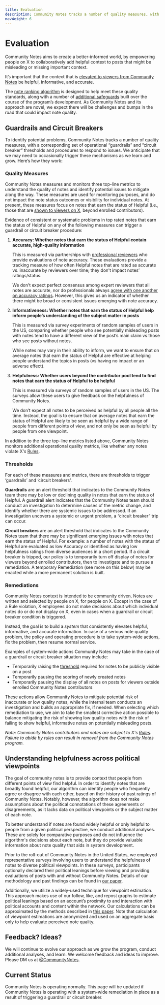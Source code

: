 ```yaml
---
title: Evaluation
description: Community Notes tracks a number of quality measures, with a corresponding set of operational guardrails.
navWeight: 6
---
```

#  Evaluation

Community Notes aims to create a better-informed world, by empowering people on X to collaboratively add helpful context to posts that might be misleading or missing important context.

It’s important that the context that is [elevated to viewers from Community Notes](../contributing/notes-on-twitter.md) be helpful, informative, and accurate.

The [note ranking algorithm](./note-ranking-code.md) is designed to help meet these quality standards, along with a number of [additional safeguards](../about/challenges.md) built over the course of the program’s development. As Community Notes and its approach are novel, we expect there will be challenges and bumps in the road that could impact note quality.

## Guardrails and Circuit Breakers

To identify potential problems, Community Notes tracks a number of quality measures, with a corresponding set of operational “guardrails” and “circuit breaker” thresholds and procedures to respond to issues. We anticipate that we may need to occasionally trigger these mechanisms as we learn and grow. Here’s how they work:

### Quality Measures

Community Notes measures and monitors three top-line metrics to understand the quality of notes and identify potential issues to mitigate along the way. These measures are used for monitoring purposes, and do not impact the note status outcomes or visibility for individual notes. At present, these measures focus on notes that earn the status of Helpful (i.e., those that are [shown to viewers on X](../contributing/notes-on-twitter.md), beyond enrolled contributors).

Evidence of consistent or systematic problems in top rated notes that earn the status of Helpful on any of the following measures can trigger a guardrail or circuit breaker procedure:

1. **Accuracy: Whether notes that earn the status of Helpful contain accurate, high-quality information**

   This is measured via partnerships with [professional reviewers](https://blog.x.com/en_us/topics/company/2021/bringing-more-reliable-context-to-conversations-on-twitter) who provide evaluations of note accuracy. These evaluations provide a tracking measure of how often Helpful notes that are rated as accurate vs. inaccurate by reviewers over time; they don't impact notes’ ratings/status.

   We don't expect perfect consensus among expert reviewers that all notes are accurate, nor do professionals always [agree with one another on accuracy ratings](https://www.science.org/doi/10.1126/sciadv.abf4393). However, this gives us an indicator of whether there might be broad or consistent issues emerging with note accuracy.

2. **Informativeness: Whether notes that earn the status of Helpful help inform people’s understanding of the subject matter in posts**

   This is measured via survey experiments of random samples of users in the US, comparing whether people who see potentially misleading posts with notes tend to have a different view of the post’s main claim vs those who see posts without notes.

   While notes may vary in their ability to inform, we want to ensure that on average notes that earn the status of Helpful are effective at helping people understand the topics in posts (vs having no impact or an adverse effect).

3. **Helpfulness: Whether users beyond the contributor pool tend to find notes that earn the status of Helpful to be helpful**

   This is measured via surveys of random samples of users in the US. The surveys allow these users to give feedback on the helpfulness of Community Notes.

   We don’t expect all notes to be perceived as helpful by all people all the time. Instead, the goal is to ensure that on average notes that earn the status of Helpful are likely to be seen as helpful by a wide range of people from different points of view, and not only be seen as helpful by people from one viewpoint.

In addition to the three top-line metrics listed above, Community Notes monitors additional operational quality metrics, like whether any notes violate X's [Rules](https://help.x.com/rules-and-policies/twitter-rules).

### Thresholds

For each of these measures and metrics, there are thresholds to trigger ‘guardrails’ and ‘circuit breakers’.

**Guardrails** are an alert threshold that indicates to the Community Notes team there may be low or declining quality in notes that earn the status of Helpful. A guardrail alert indicates that the Community Notes team should conduct an investigation to determine causes of the metric change, and identify whether there are systemic issues to be addressed. If an investigation uncovers a systemic or urgent problem, a “circuit breaker” trip can occur.

**Circuit breakers** are an alert threshold that indicates to the Community Notes team that there may be significant emerging issues with notes that earn the status of Helpful. For example: a number of notes with the status of Helpful are evaluated as low Accuracy or identified as having low helpfulness ratings from diverse audiences in a short period. If a circuit breaker is tripped, our policy is to temporarily turn off display of notes for viewers beyond enrolled contributors, then to investigate and to pursue a remediation. A temporary Remediation (see more on this below) may be enacted while a more permanent solution is built.

### Remediations

Community Notes context is intended to be community driven. Notes are written and selected by people on X, for people on X. Except in the case of a Rule violation, X employees do not make decisions about which individual notes do or do not display on X, even in cases when a guardrail or circuit breaker condition is triggered.

Instead, the goal is to build a _system_ that consistently elevates helpful, informative, and accurate information. In case of a serious note quality problem, the policy and operating procedure is to take system-wide actions, fix the problem, then resume normal service.

Examples of system-wide actions Community Notes may take in the case of a guardrail or circuit breaker situation may include:

- Temporarily raising the [threshold](./note-ranking-code.md) required for notes to be publicly visible on a post
- Temporarily pausing the scoring of newly created notes
- Temporarily pausing the display of all notes on posts for viewers outside enrolled Community Notes contributors

These actions allow Community Notes to mitigate potential risk of inaccurate or low quality notes, while the internal team conducts an investigation and builds an appropriate fix, if needed. When selecting which remediation to use, we aim to take the smallest corrective action possible to balance mitigating the risk of showing low quality notes with the risk of failing to show helpful, informative notes on potentially misleading posts.

_Note: Community Notes contributors and notes are subject to X's [Rules](https://help.x.com/rules-and-policies/twitter-rules). Failure to abide by rules can result in removal from the Community Notes program._

## Understanding helpfulness across political viewpoints

The goal of community notes is to provide context that people from different points of view find helpful. In order to identify notes that are broadly found helpful, our algorithm can identify people who frequently agree or disagree with each other, based on their history of past ratings of Community Notes. Notably, however, the algorithm does not make assumptions about the political connotations of these agreements or disagreements, as it lacks data on political viewpoints or the subject matter of each note.

To better understand if notes are found widely helpful or only helpful to people from a given political perspective, we conduct additional analyses. These are solely for comparative purposes and do not influence the algorithm's decisions about each note, but they do provide valuable information about note quality that aids in system development.

Prior to the roll-out of Community Notes in the United States, we employed representative surveys involving users to understand the helpfulness of notes to diverse political viewpoints. In these surveys, participants optionally declared their political leanings before viewing and providing evaluations of posts with and without Community Notes. Details of our methodology and past findings can be found in [our paper](https://github.com/twitter/communitynotes/blob/main/birdwatch_paper_2022_10_27.pdf).

Additionally, we utilize a widely-used technique for viewpoint estimation. This approach makes use of our follow, like, and repost graphs to estimate political leanings based on an account’s  proximity to and interaction with political accounts and content within the network. Our calculations can be approximated by the methods described in [this paper](http://pablobarbera.com/static/barbera_twitter_ideal_points.pdf). Note that calculation of viewpoint estimations are anonymized and used on an aggregate basis only to help evaluate perceived note quality.

## Feedback? Ideas?

We will continue to evolve our approach as we grow the program, conduct additional analyses, and learn. We welcome feedback and ideas to improve. Please DM us at [@CommunityNotes](https://x.com/communitynotes).

## Current Status

Community Notes is operating normally. This page will be updated if Community Notes is operating with a system-wide remediation in place as a result of triggering a guardrail or circuit breaker.
